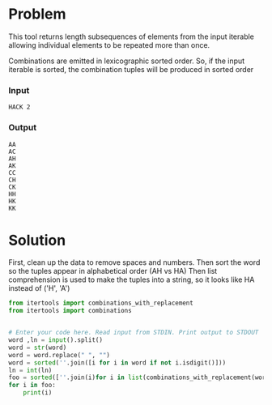 Problem
==
This tool returns  length subsequences of elements from the input iterable allowing individual elements to be repeated more than once.

Combinations are emitted in lexicographic sorted order. So, if the input iterable is sorted, the combination tuples will be produced in sorted order

### Input

```
HACK 2
```
### Output

```
AA
AC
AH
AK
CC
CH
CK
HH
HK
KK
```

Solution
==
First, clean up the data to remove spaces and numbers.
Then sort the word so the tuples appear in alphabetical order (AH vs HA)
Then list comprehension is used to make the tuples into a string, so it looks like HA instead of ('H', 'A')

~~~python
from itertools import combinations_with_replacement
from itertools import combinations


# Enter your code here. Read input from STDIN. Print output to STDOUT
word ,ln = input().split()
word = str(word)
word = word.replace(" ", "")
word = sorted(''.join([i for i in word if not i.isdigit()]))
ln = int(ln)
foo = sorted([''.join(i)for i in list(combinations_with_replacement(word,ln))])
for i in foo:
    print(i)
~~~
